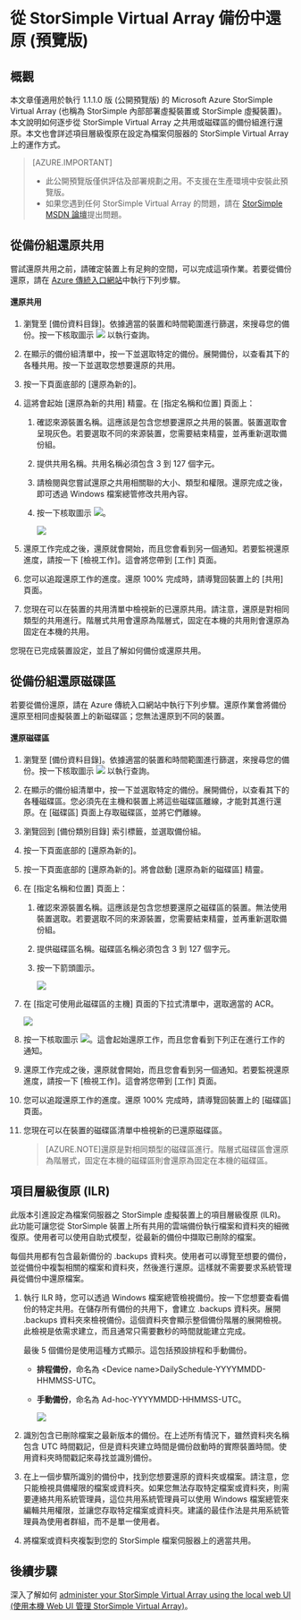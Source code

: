 <properties
   pageTitle="從 StorSimple Virtual Array 備份中還原 (預覽版)"
   description="深入了解如何還原 StorSimple Virtual Array 的備份。"
   services="storsimple"
   documentationCenter="NA"
   authors="alkohli"
   manager="carmonm"
   editor=""/>

<tags
   ms.service="storsimple"
   ms.devlang="NA"
   ms.topic="article"
   ms.tgt_pltfrm="NA"
   ms.workload="NA"
   ms.date="01/14/2016"
   ms.author="alkohli"/>

# 從 StorSimple Virtual Array 備份中還原 (預覽版)

## 概觀 

本文章僅適用於執行 1.1.1.0 版 (公開預覽版) 的 Microsoft Azure StorSimple Virtual Array (也稱為 StorSimple 內部部署虛擬裝置或 StorSimple 虛擬裝置)。本文說明如何逐步從 StorSimple Virtual Array 之共用或磁碟區的備份組進行還原。本文也會詳述項目層級復原在設定為檔案伺服器的 StorSimple Virtual Array 上的運作方式。

> [AZURE.IMPORTANT]
> 
> - 此公開預覽版僅供評估及部署規劃之用。不支援在生產環境中安裝此預覽版。
> - 如果您遇到任何 StorSimple Virtual Array 的問題，請在 [StorSimple MSDN 論壇](https://social.msdn.microsoft.com/Forums/zh-TW/home?forum=StorSimple)提出問題。


## 從備份組還原共用


嘗試還原共用之前，請確定裝置上有足夠的空間，可以完成這項作業。若要從備份還原，請在 [Azure 傳統入口網站](https://manage.windowsazure.com/)中執行下列步驟。

#### 還原共用

1.  瀏覽至 [備份資料目錄]。依據適當的裝置和時間範圍進行篩選，來搜尋您的備份。按一下核取圖示 ![](./media/storsimple-ova-restore/image1.png) 以執行查詢。


1.  在顯示的備份組清單中，按一下並選取特定的備份。展開備份，以查看其下的各種共用。按一下並選取您想要還原的共用。

2.  按一下頁面底部的 [還原為新的]。

3.  這將會起始 [還原為新的共用] 精靈。在 [指定名稱和位置] 頁面上：


	1.  確認來源裝置名稱。這應該是包含您想要還原之共用的裝置。裝置選取會呈現灰色。若要選取不同的來源裝置，您需要結束精靈，並再重新選取備份組。

	2.  提供共用名稱。共用名稱必須包含 3 到 127 個字元。

	3.  請檢閱與您嘗試還原之共用相關聯的大小、類型和權限。還原完成之後，即可透過 Windows 檔案總管修改共用內容。

	4.  按一下核取圖示 ![](./media/storsimple-ova-restore/image1.png)。

		![](./media/storsimple-ova-restore/image9.png)

1.  還原工作完成之後，還原就會開始，而且您會看到另一個通知。若要監視還原進度，請按一下 [檢視工作]。這會將您帶到 [工作] 頁面。

2.  您可以追蹤還原工作的進度。還原 100% 完成時，請導覽回裝置上的 [共用] 頁面。

3.  您現在可以在裝置的共用清單中檢視新的已還原共用。請注意，還原是對相同類型的共用進行。階層式共用會還原為階層式，固定在本機的共用則會還原為固定在本機的共用。

您現在已完成裝置設定，並且了解如何備份或還原共用。


## 從備份組還原磁碟區


若要從備份還原，請在 Azure 傳統入口網站中執行下列步驟。還原作業會將備份還原至相同虛擬裝置上的新磁碟區；您無法還原到不同的裝置。

#### 還原磁碟區

1.  瀏覽至 [備份資料目錄]。依據適當的裝置和時間範圍進行篩選，來搜尋您的備份。按一下核取圖示 ![](./media/storsimple-ova-restore/image1.png) 以執行查詢。

2.  在顯示的備份組清單中，按一下並選取特定的備份。展開備份，以查看其下的各種磁碟區。您必須先在主機和裝置上將這些磁碟區離線，才能對其進行還原。在 [磁碟區] 頁面上存取磁碟區，並將它們離線。

3.  瀏覽回到 [備份類別目錄] 索引標籤，並選取備份組。

4.  按一下頁面底部的 [還原為新的]。

5.  按一下頁面底部的 [還原為新的]。將會啟動 [還原為新的磁碟區] 精靈。

1.  在 [指定名稱和位置] 頁面上：


	1.  確認來源裝置名稱。這應該是包含您想要還原之磁碟區的裝置。無法使用裝置選取。若要選取不同的來源裝置，您需要結束精靈，並再重新選取備份組。

	2.  提供磁碟區名稱。磁碟區名稱必須包含 3 到 127 個字元。

	3.  按一下箭頭圖示。

		![](./media/storsimple-ova-restore/image12.png)

1.  在 [指定可使用此磁碟區的主機] 頁面的下拉式清單中，選取適當的 ACR。

	![](./media/storsimple-ova-restore/image13.png)

1.  按一下核取圖示 ![](./media/storsimple-ova-restore/image1.png)。這會起始還原工作，而且您會看到下列正在進行工作的通知。

2.  還原工作完成之後，還原就會開始，而且您會看到另一個通知。若要監視還原進度，請按一下 [檢視工作]。這會將您帶到 [工作] 頁面。

3.  您可以追蹤還原工作的進度。還原 100% 完成時，請導覽回裝置上的 [磁碟區] 頁面。

4.  您現在可以在裝置的磁碟區清單中檢視新的已還原磁碟區。

	> [AZURE.NOTE]還原是對相同類型的磁碟區進行。階層式磁碟區會還原為階層式，固定在本機的磁碟區則會還原為固定在本機的磁碟區。

## 項目層級復原 (ILR)


此版本引進設定為檔案伺服器之 StorSimple 虛擬裝置上的項目層級復原 (ILR)。此功能可讓您從 StorSimple 裝置上所有共用的雲端備份執行檔案和資料夾的細微復原。使用者可以使用自助式模型，從最新的備份中擷取已刪除的檔案。

每個共用都有包含最新備份的 .backups 資料夾。使用者可以導覽至想要的備份，並從備份中複製相關的檔案和資料夾，然後進行還原。這樣就不需要要求系統管理員從備份中還原檔案。

1.  執行 ILR 時，您可以透過 Windows 檔案總管檢視備份。按一下您想要查看備份的特定共用。在儲存所有備份的共用下，會建立 .backups 資料夾。展開 .backups 資料夾來檢視備份。這個資料夾會顯示整個備份階層的展開檢視。此檢視是依需求建立，而且通常只需要數秒的時間就能建立完成。

	最後 5 個備份是使用這種方式顯示。這包括預設排程和手動備份。

	
	-   **排程備份**，命名為 &lt;Device name&gt;DailySchedule-YYYYMMDD-HHMMSS-UTC。

	-   **手動備份**，命名為 Ad-hoc-YYYYMMDD-HHMMSS-UTC。
	
		![](./media/storsimple-ova-restore/image14.png)

1.  識別包含已刪除檔案之最新版本的備份。在上述所有情況下，雖然資料夾名稱包含 UTC 時間戳記，但是資料夾建立時間是備份啟動時的實際裝置時間。使用資料夾時間戳記來尋找並識別備份。

2.  在上一個步驟所識別的備份中，找到您想要還原的資料夾或檔案。請注意，您只能檢視具備權限的檔案或資料夾。如果您無法存取特定檔案或資料夾，則需要連絡共用系統管理員，這位共用系統管理員可以使用 Windows 檔案總管來編輯共用權限，並讓您存取特定檔案或資料夾。建議的最佳作法是共用系統管理員為使用者群組，而不是單一使用者。

3.  將檔案或資料夾複製到您的 StorSimple 檔案伺服器上的適當共用。


## 後續步驟

深入了解如何 [administer your StorSimple Virtual Array using the local web UI (使用本機 Web UI 管理 StorSimple Virtual Array)](storsimple-ova-web-ui-admin.md)。

<!---HONumber=AcomDC_0121_2016-->